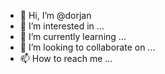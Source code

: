 - 👋 Hi, I’m @dorjan
- 👀 I’m interested in ...
- 🌱 I’m currently learning ...
- 💞️ I’m looking to collaborate on ...
- 📫 How to reach me ...

<!---
dorjan is a ✨ special ✨ repository because its `README.md` (this file) appears on your GitHub profile.
You can click the Preview link to take a look at your changes.
--->
